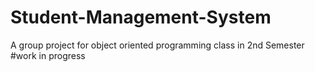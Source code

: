 # Student-Management-System
A group project for object oriented programming class in 2nd Semester
#work in progress
